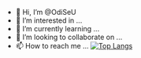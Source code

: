 - 👋 Hi, I’m @OdiSeU
- 👀 I’m interested in ...
- 🌱 I’m currently learning ...
- 💞️ I’m looking to collaborate on ...
- 📫 How to reach me ...
[![Top Langs](https://github-readme-stats.vercel.app/api/top-langs/?username=OdiSeU)](https://github.com/OdiSeU/github-readme-stats)

<!---
OdiSeU/OdiSeU is a ✨ special ✨ repository because its `README.md` (this file) appears on your GitHub profile.
You can click the Preview link to take a look at your changes.
--->
